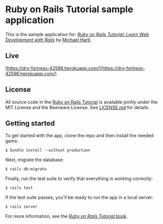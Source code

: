 # Ruby on Rails Tutorial sample application

This is the sample application for:
[*Ruby on Rails Tutorial:
Learn Web Development with Rails*](https://www.railstutorial.org/)
by [Michael Hartl](http://www.michaelhartl.com/).

## Live
[https://dry-fortress-42596.herokuapp.com/](https://dry-fortress-42596.herokuapp.com/)

## License

All source code in the [Ruby on Rails Tutorial](https://www.railstutorial.org/)
is available jointly under the MIT License and the Beerware License. See
[LICENSE.md](LICENSE.md) for details.

## Getting started

To get started with the app, clone the repo and then install the needed gems:

```
$ bundle install --without production
```

Next, migrate the database:

```
$ rails db:migrate
```

Finally, run the test suite to verify that everything is working correctly:

```
$ rails test
```

If the test suite passes, you'll be ready to run the app in a local server:

```
$ rails server
```

For more information, see the
[*Ruby on Rails Tutorial* book](https://www.railstutorial.org/book).
